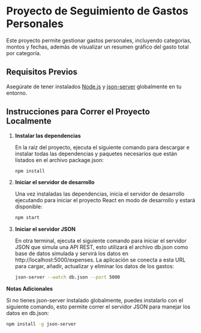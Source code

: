 # Proyecto de Seguimiento de Gastos Personales

Este proyecto permite gestionar gastos personales, incluyendo categorías, montos y fechas, además de visualizar un resumen gráfico del gasto total por categoría.

## Requisitos Previos

Asegúrate de tener instalados [Node.js](https://nodejs.org/) y [json-server](https://www.npmjs.com/package/json-server) globalmente en tu entorno.

## Instrucciones para Correr el Proyecto Localmente

1. **Instalar las dependencias**

   En la raíz del proyecto, ejecuta el siguiente comando para descargar e instalar todas las dependencias y paquetes necesarios que están listados en el archivo package.json:

   ```bash
   npm install

2. **Iniciar el servidor de desarrollo**

   Una vez instaladas las dependencias, inicia el servidor de desarrollo ejecutando para iniciar el proyecto React en modo de desarrollo y estará disponible:

   ```bash
   npm start

3. **Iniciar el servidor JSON**

   En otra terminal, ejecuta el siguiente comando para iniciar el servidor JSON que simula una API REST, esto utilizará el archivo db.json como base de datos simulada y servirá los datos en http://localhost:5000/expenses. La aplicación se conecta a esta URL para cargar, añadir, actualizar y eliminar los datos de los gastos:

   ```bash
   json-server --watch db.json --port 5000

**Notas Adicionales**

  Si no tienes json-server instalado globalmente, puedes instalarlo con el siguiente comando, esto permite correr el servidor JSON para manejar los datos en db.json:

   ```bash
   npm install -g json-server

